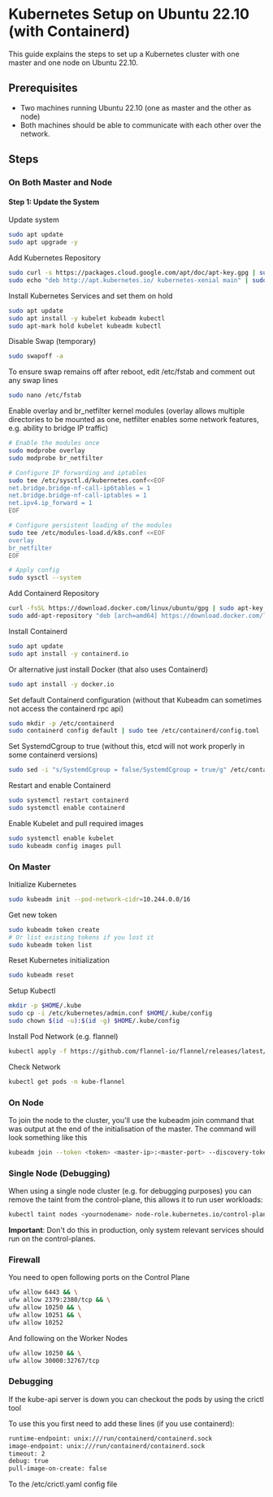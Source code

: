 # Kubernetes Setup on Ubuntu 22.10 (with Containerd)

This guide explains the steps to set up a Kubernetes cluster with one master and one node on Ubuntu 22.10.

## Prerequisites

- Two machines running Ubuntu 22.10 (one as master and the other as node)
- Both machines should be able to communicate with each other over the network.

## Steps

### On Both Master and Node

#### Step 1: Update the System

Update system

```bash
sudo apt update
sudo apt upgrade -y
```

Add Kubernetes Repository

```bash
sudo curl -s https://packages.cloud.google.com/apt/doc/apt-key.gpg | sudo apt-key add -
sudo echo "deb http://apt.kubernetes.io/ kubernetes-xenial main" | sudo tee /etc/apt/sources.list.d/kubernetes.list
```

Install Kubernetes Services and set them on hold

```bash
sudo apt update
sudo apt install -y kubelet kubeadm kubectl
sudo apt-mark hold kubelet kubeadm kubectl
```

Disable Swap (temporary)

```bash
sudo swapoff -a
```

To ensure swap remains off after reboot, edit /etc/fstab and comment out any swap lines

```bash
sudo nano /etc/fstab
```

Enable overlay and br_netfilter kernel modules (overlay allows multiple directories to be mounted as one, netfilter enables some network features, e.g. ability to bridge IP traffic)

```bash
# Enable the modules once
sudo modprobe overlay
sudo modprobe br_netfilter

# Configure IP forwarding and iptables
sudo tee /etc/sysctl.d/kubernetes.conf<<EOF
net.bridge.bridge-nf-call-ip6tables = 1
net.bridge.bridge-nf-call-iptables = 1
net.ipv4.ip_forward = 1
EOF

# Configure persistent loading of the modules
sudo tee /etc/modules-load.d/k8s.conf <<EOF
overlay
br_netfilter
EOF

# Apply config
sudo sysctl --system
```

Add Containerd Repository

```bash
curl -fsSL https://download.docker.com/linux/ubuntu/gpg | sudo apt-key add -
sudo add-apt-repository "deb [arch=amd64] https://download.docker.com/linux/ubuntu $(lsb_release -cs) stable"
```

Install Containerd

```bash
sudo apt update
sudo apt install -y containerd.io
```

Or alternative just install Docker (that also uses Containerd)

```bash
sudo apt install -y docker.io
```

Set default Containerd configuration (without that Kubeadm can sometimes not access the containerd rpc api)

```bash
sudo mkdir -p /etc/containerd
sudo containerd config default | sudo tee /etc/containerd/config.toml
```

Set SystemdCgroup to true (without this, etcd will not work properly in some containerd versions)

```bash
sudo sed -i "s/SystemdCgroup = false/SystemdCgroup = true/g" /etc/containerd/config.toml
```

Restart and enable Containerd

```bash
sudo systemctl restart containerd
sudo systemctl enable containerd
```

Enable Kubelet and pull required images

```bash
sudo systemctl enable kubelet
sudo kubeadm config images pull
```

### On Master

Initialize Kubernetes

```bash
sudo kubeadm init --pod-network-cidr=10.244.0.0/16
```

Get new token

```bash
sudo kubeadm token create
# Or list existing tokens if you lost it
sudo kubeadm token list
```

Reset Kubernetes initialization

```bash
sudo kubeadm reset
```

Setup Kubectl

```bash
mkdir -p $HOME/.kube
sudo cp -i /etc/kubernetes/admin.conf $HOME/.kube/config
sudo chown $(id -u):$(id -g) $HOME/.kube/config
```

Install Pod Network (e.g. flannel)

```bash
kubectl apply -f https://github.com/flannel-io/flannel/releases/latest/download/kube-flannel.yml
```

Check Network

```bash
kubectl get pods -n kube-flannel
```

### On Node

To join the node to the cluster, you'll use the kubeadm join command that was output at the end of the initialisation of the master. The command will look something like this

```bash
kubeadm join --token <token> <master-ip>:<master-port> --discovery-token-ca-cert-hash sha256:<hash> --cri-socket /run/containerd/containerd.sock
```

### Single Node (Debugging)

When using a single node cluster (e.g. for debugging purposes) you can remove the taint from the control-plane, this allows it to run user workloads:

```bash
kubectl taint nodes <yournodename> node-role.kubernetes.io/control-plane-
```
**Important**: Don't do this in production, only system relevant services should run on the control-planes.

### Firewall

You need to open following ports on the Control Plane

```bash
ufw allow 6443 && \
ufw allow 2379:2380/tcp && \
ufw allow 10250 && \
ufw allow 10251 && \
ufw allow 10252
```

And following on the Worker Nodes

```bash
ufw allow 10250 && \
ufw allow 30000:32767/tcp
```

### Debugging

If the kube-api server is down you can checkout the pods by using the crictl tool

To use this you first need to add these lines (if you use containerd):

```bash
runtime-endpoint: unix:///run/containerd/containerd.sock
image-endpoint: unix:///run/containerd/containerd.sock
timeout: 2
debug: true
pull-image-on-create: false
```

To the /etc/crictl.yaml config file
